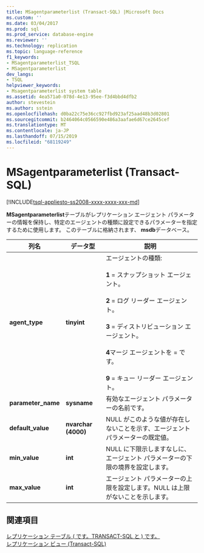 ```yaml
---
title: MSagentparameterlist (Transact-SQL) |Microsoft Docs
ms.custom: ''
ms.date: 03/04/2017
ms.prod: sql
ms.prod_service: database-engine
ms.reviewer: ''
ms.technology: replication
ms.topic: language-reference
f1_keywords:
- MSagentparameterlist_TSQL
- MSagentparameterlist
dev_langs:
- TSQL
helpviewer_keywords:
- Msagentparameterlist system table
ms.assetid: 4ea571a0-078d-4e13-95ee-f3d4bbd4dfb2
author: stevestein
ms.author: sstein
ms.openlocfilehash: d0ba22c75e36cc927fbd923af25aad48b3d02801
ms.sourcegitcommit: b2464064c0566590e486a3aafae6d67ce2645cef
ms.translationtype: MT
ms.contentlocale: ja-JP
ms.lasthandoff: 07/15/2019
ms.locfileid: "68119249"
---
```

# <a name="msagentparameterlist-transact-sql"></a>MSagentparameterlist (Transact-SQL)
[!INCLUDE[tsql-appliesto-ss2008-xxxx-xxxx-xxx-md](../../includes/tsql-appliesto-ss2008-xxxx-xxxx-xxx-md.md)]

  **MSagentparameterlist**テーブルがレプリケーション エージェント パラメーターの情報を保持し、特定のエージェントの種類に設定できるパラメーターを指定するために使用します。 このテーブルに格納されます、 **msdb**データベース。  
  
|列名|データ型|説明|  
|-----------------|---------------|-----------------|  
|**agent_type**|**tinyint**|エージェントの種類:<br /><br /> **1** = スナップショット エージェント。<br /><br /> **2** = ログ リーダー エージェント。<br /><br /> **3** = ディストリビューション エージェント。<br /><br /> **4**マージ エージェントを = です。<br /><br /> **9** = キュー リーダー エージェント。|  
|**parameter_name**|**sysname**|有効なエージェント パラメーターの名前です。|  
|**default_value**|**nvarchar (4000)**|NULL がこのような値が存在しないことを示す、エージェント パラメーターの既定値。|  
|**min_value**|**int**|NULL に下限示しますなしに、エージェント パラメーターの下限の境界を設定します。|  
|**max_value**|**int**|エージェント パラメーターの上限を設定します。NULL は上限がないことを示します。|  
  
## <a name="see-also"></a>関連項目  
 [レプリケーション テーブル &#40; です。TRANSACT-SQL と &#41; です。](../../relational-databases/system-tables/replication-tables-transact-sql.md)   
 [レプリケーション ビュー &#40;Transact-SQL&#41;](../../relational-databases/system-views/replication-views-transact-sql.md)  
  
  
